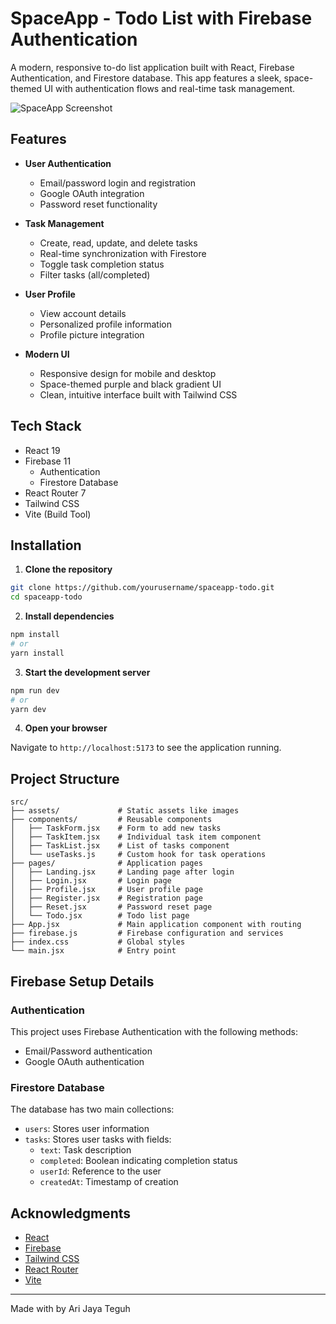 # SpaceApp - Todo List with Firebase Authentication

A modern, responsive to-do list application built with React, Firebase Authentication, and Firestore database. This app features a sleek, space-themed UI with authentication flows and real-time task management.

![SpaceApp Screenshot](https://via.placeholder.com/800x400?text=SpaceApp+Screenshot)

## Features

- **User Authentication**
  - Email/password login and registration
  - Google OAuth integration
  - Password reset functionality

- **Task Management**
  - Create, read, update, and delete tasks
  - Real-time synchronization with Firestore
  - Toggle task completion status
  - Filter tasks (all/completed)

- **User Profile**
  - View account details
  - Personalized profile information
  - Profile picture integration

- **Modern UI**
  - Responsive design for mobile and desktop
  - Space-themed purple and black gradient UI
  - Clean, intuitive interface built with Tailwind CSS

## Tech Stack

- React 19
- Firebase 11
  - Authentication
  - Firestore Database
- React Router 7
- Tailwind CSS
- Vite (Build Tool)

## Installation

1. **Clone the repository**

```bash
git clone https://github.com/yourusername/spaceapp-todo.git
cd spaceapp-todo
```

2. **Install dependencies**

```bash
npm install
# or
yarn install
```

3. **Start the development server**

```bash
npm run dev
# or
yarn dev
```

4. **Open your browser**

Navigate to `http://localhost:5173` to see the application running.

## Project Structure

```
src/
├── assets/             # Static assets like images
├── components/         # Reusable components
│   ├── TaskForm.jsx    # Form to add new tasks
│   ├── TaskItem.jsx    # Individual task item component
│   ├── TaskList.jsx    # List of tasks component
│   └── useTasks.js     # Custom hook for task operations
├── pages/              # Application pages
│   ├── Landing.jsx     # Landing page after login
│   ├── Login.jsx       # Login page
│   ├── Profile.jsx     # User profile page
│   ├── Register.jsx    # Registration page
│   ├── Reset.jsx       # Password reset page
│   └── Todo.jsx        # Todo list page
├── App.jsx             # Main application component with routing
├── firebase.js         # Firebase configuration and services
├── index.css           # Global styles
└── main.jsx            # Entry point
```

## Firebase Setup Details

### Authentication

This project uses Firebase Authentication with the following methods:
- Email/Password authentication
- Google OAuth authentication

### Firestore Database

The database has two main collections:
- `users`: Stores user information
- `tasks`: Stores user tasks with fields:
  - `text`: Task description
  - `completed`: Boolean indicating completion status
  - `userId`: Reference to the user
  - `createdAt`: Timestamp of creation

## Acknowledgments

- [React](https://reactjs.org/)
- [Firebase](https://firebase.google.com/)
- [Tailwind CSS](https://tailwindcss.com/)
- [React Router](https://reactrouter.com/)
- [Vite](https://vitejs.dev/)

---

Made with by Ari Jaya Teguh
